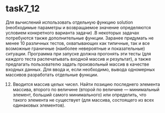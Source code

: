# task7_12
Для вычислений использовать отдельную функцию solution (необходимые параметры и возвращаемое значение определяются условием конкретного варианта задачи) .В некоторых задачах потребуются также дополнительные функции.
Заранее придумать не менее 10 различных тестов, охватывающих как типичные, так и все возможные граничные (наиболее невероятные и показательные) ситуации. Программа при запуске должна прогонять эти тесты (для каждого теста распечатывать входной массив и результат), а также предлагать пользователю задать произвольный массив в качестве входных данных.
Для ввода и, если необходимо, вывода одномерных массивов разработать отдельные функции.

12.	Вводится массив целых чисел. Найти позицию последнего элемента массива, второго по величине (второй по величине — минимальный элемент, больший самого минимального) или определить, что такого элемента не существует (для массива, состоящего из всех одинаковых элементов).
